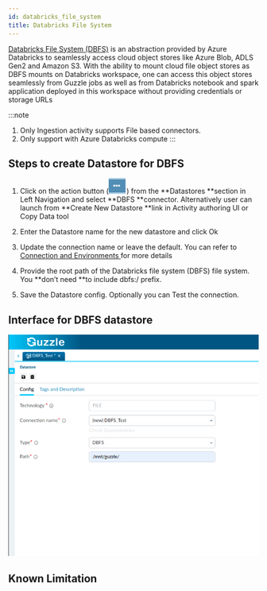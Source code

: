 ```yaml
---
id: databricks_file_system
title: Databricks File System
---
```


[Databricks File System (DBFS)](https://docs.microsoft.com/en-us/azure/databricks/data/databricks-file-system) is an abstraction provided by Azure Databricks to seamlessly access cloud object stores like Azure Blob, ADLS Gen2 and Amazon S3. With the ability to mount cloud file object stores as DBFS mounts on Databricks workspace, one can access this object stores seamlessly from Guzzle jobs as well as from Databricks notebook and spark application deployed in this workspace without providing credentials or storage URLs

:::note
1. Only Ingestion activity supports File based connectors. 
2. Only support with Azure Databricks compute
:::

## Steps to create Datastore  for DBFS

1. Click on the action button (![image alt text](/img/docs/how-to-guides/datastores/action_button.png)) from the **Datastores **section in Left Navigation and select **DBFS **connector. Alternatively user can launch from **Create New Datastore **link in Activity authoring UI or Copy Data tool 

2. Enter the Datastore name for the new datastore and click Ok

3. Update the connection name or leave the default. You can refer to [Connection and Environments ](../connection_and_environment/connection_and_environment) for more details

4. Provide the root path of the Databricks file system (DBFS) file system. You **don’t need **to include dbfs:/ prefix. 

5. Save the Datastore config. Optionally you can Test the connection. 

## Interface for DBFS datastore

<a href="https://guzzle.justanalytics.com/img/docs/how-to-guides/datastores/DBFS_1.png" target="_self" >
    <img src="/img/docs/how-to-guides/datastores/DBFS_1.png" />
</a>

## Known Limitation

